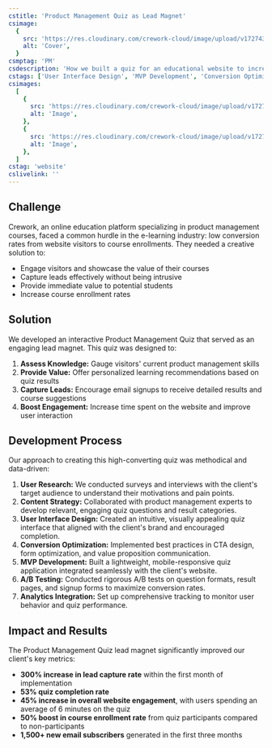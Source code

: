 ```yaml
---
cstitle: 'Product Management Quiz as Lead Magnet'
csimage:
  {
    src: 'https://res.cloudinary.com/crework-cloud/image/upload/v1727439108/casestudies/33fff2b5-126b-45cd-8d53-2fa59fbe342b.png',
    alt: 'Cover',
  }
csmptag: 'PM'
csdescription: 'How we built a quiz for an educational website to increase the signup rate on the website.'
cstags: ['User Interface Design', 'MVP Development', 'Conversion Optimisation']
csimages:
  [
    {
      src: 'https://res.cloudinary.com/crework-cloud/image/upload/v1727439108/casestudies/33fff2b5-126b-45cd-8d53-2fa59fbe342b.png',
      alt: 'Image',
    },
    {
      src: 'https://res.cloudinary.com/crework-cloud/image/upload/v1727439129/casestudies/6b8e2d00-5967-494a-a35f-fafc09c62394.png',
      alt: 'Image',
    },
  ]
cstag: 'website'
cslivelink: ''
---
```


## Challenge

Crework, an online education platform specializing in product management courses, faced a common hurdle in the e-learning industry: low conversion rates from website visitors to course enrollments. They needed a creative solution to:

- Engage visitors and showcase the value of their courses
- Capture leads effectively without being intrusive
- Provide immediate value to potential students
- Increase course enrollment rates

## Solution

We developed an interactive Product Management Quiz that served as an engaging lead magnet. This quiz was designed to:

1. **Assess Knowledge:** Gauge visitors' current product management skills
2. **Provide Value:** Offer personalized learning recommendations based on quiz results
3. **Capture Leads:** Encourage email signups to receive detailed results and course suggestions
4. **Boost Engagement:** Increase time spent on the website and improve user interaction

## Development Process

Our approach to creating this high-converting quiz was methodical and data-driven:

1. **User Research:** We conducted surveys and interviews with the client's target audience to understand their motivations and pain points.
2. **Content Strategy:** Collaborated with product management experts to develop relevant, engaging quiz questions and result categories.
3. **User Interface Design:** Created an intuitive, visually appealing quiz interface that aligned with the client's brand and encouraged completion.
4. **Conversion Optimization:** Implemented best practices in CTA design, form optimization, and value proposition communication.
5. **MVP Development:** Built a lightweight, mobile-responsive quiz application integrated seamlessly with the client's website.
6. **A/B Testing:** Conducted rigorous A/B tests on question formats, result pages, and signup forms to maximize conversion rates.
7. **Analytics Integration:** Set up comprehensive tracking to monitor user behavior and quiz performance.

## Impact and Results

The Product Management Quiz lead magnet significantly improved our client's key metrics:

- **300% increase in lead capture rate** within the first month of implementation
- **53% quiz completion rate**
- **45% increase in overall website engagement**, with users spending an average of 6 minutes on the quiz
- **50% boost in course enrollment rate** from quiz participants compared to non-participants
- **1,500+ new email subscribers** generated in the first three months
